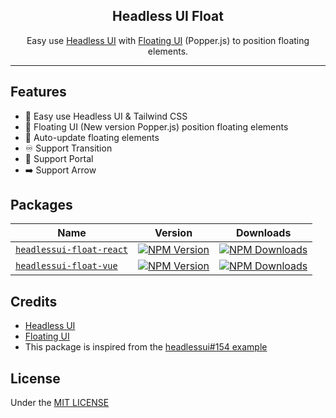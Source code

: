 <h2 align="center">Headless UI Float</h2>

<p align="center">
  Easy use <a href="https://headlessui.dev/">Headless UI</a> with <a href="https://floating-ui.com/">Floating UI</a> (Popper.js) to position floating elements.
</p>

<hr>

## Features

* 💙 Easy use Headless UI & Tailwind CSS
* 💬 Floating UI (New version Popper.js) position floating elements
* 🔔 Auto-update floating elements
* ♾️ Support Transition
* 🚪 Support Portal
* ➡️ Support Arrow

## Packages

| Name                                      | Version                                         | Downloads                                           |
| ----------------------------------------- | ----------------------------------------------- | --------------------------------------------------- |
| [`headlessui-float-react`][react-link-gh] | [![NPM Version][react-version]][react-link-npm] | [![NPM Downloads][react-downloads]][react-link-npm] |
| [`headlessui-float-vue`][vue-link-gh]     | [![NPM Version][vue-version]][vue-link-npm]     | [![NPM Downloads][vue-downloads]][vue-link-npm]     |

[react-version]: https://img.shields.io/npm/v/headlessui-float-react?style=flat-square
[react-downloads]: https://img.shields.io/npm/dt/headlessui-float-react?style=flat-square
[vue-version]: https://img.shields.io/npm/v/headlessui-float-vue?style=flat-square
[vue-downloads]: https://img.shields.io/npm/dt/headlessui-float-vue?style=flat-square

[react-link-gh]: https://github.com/ycs77/headlessui-float/tree/main/packages/headlessui-float-react
[react-link-npm]: https://www.npmjs.com/package/headlessui-float-react
[vue-link-gh]: https://github.com/ycs77/headlessui-float/tree/main/packages/headlessui-float-vue
[vue-link-npm]: https://www.npmjs.com/package/headlessui-float-vue

## Credits

* [Headless UI](https://headlessui.dev/)
* [Floating UI](https://floating-ui.com/)
* This package is inspired from the [headlessui#154 example](https://github.com/tailwindlabs/headlessui/issues/154)

## License
Under the [MIT LICENSE](LICENSE.md)
